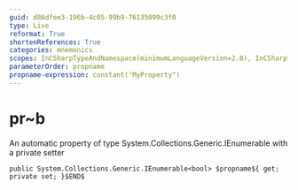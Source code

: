 ```yaml
---
guid: d86dfee3-196b-4c05-99b9-76135099c3f0
type: Live
reformat: True
shortenReferences: True
categories: mnemonics
scopes: InCSharpTypeAndNamespace(minimumLanguageVersion=2.0), InCSharpTypeMember(minimumLanguageVersion=2.0)
parameterOrder: propname
propname-expression: constant("MyProperty")
---
```


# pr~b

An automatic property of type System.Collections.Generic.IEnumerable<bool> with a private setter

```
public System.Collections.Generic.IEnumerable<bool> $propname${ get; private set; }$END$
```
